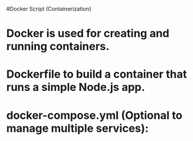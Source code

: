 #Docker Script (Containerization)

# Docker is used for creating and running containers.

# Dockerfile to build a container that runs a simple Node.js app.

# docker-compose.yml (Optional to manage multiple services):